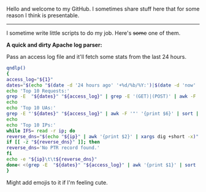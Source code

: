 Hello and welcome to my GitHub. I sometimes share stuff here that for some reason I think is presentable.

---

I sometime write little scripts to do my job. Here's ~~some~~ one of them.

**A quick and dirty Apache log parser:**

Pass an access log file and it'll fetch some stats from the last 24 hours.

```bash
qndlp()
{
access_log="${1}"
dates="$(echo "$(date -d '24 hours ago' '+%d/%b/%Y:')|$(date -d 'now' '+%d/%b/%Y:')")"
echo 'Top 10 Requests:'
grep -E  "${dates}" "${access_log}" | grep -E '(GET)|(POST)' | awk -F '"' '{print $2}' | awk '{print $1, $2}' | sort | uniq -c | sort -nr | head -n 10
echo
echo 'Top 10 UAs:'
grep -E "'${dates}" "${access_log}" | awk -F '"' '{print $6}' | sort | uniq -c | sort -nr | head -n 10
echo
echo 'Top 10 IPs:'
while IFS= read -r ip; do
reverse_dns="$(echo "${ip}" | awk '{print $2}' | xargs dig +short -x)"
if [[ -z "${reverse_dns}" ]]; then
reverse_dns='No PTR record found.'
fi
echo -e "${ip}\t\t${reverse_dns}"
done< <(grep -E  "${dates}" "${access_log}" | awk '{print $1}' | sort | uniq -c | sort -nr | head -n 10)
}
```

Might add emojis to it if I'm feeling cute.
